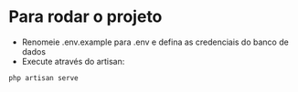 # Para rodar o projeto
- Renomeie .env.example para .env e defina as credenciais do banco de dados
- Execute através do artisan:
```
php artisan serve
```